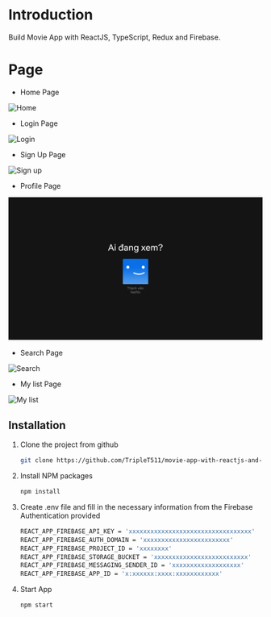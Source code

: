 # Introduction

<p>Build Movie App with ReactJS, TypeScript, Redux and Firebase.</p>

# Page

- Home Page

<img  src="./public/images/home_01.png" alt="Home">

- Login Page

<img src="./public/images/login.png" alt="Login">

- Sign Up Page

<img src="./public/images/signup.png" alt="Sign up">

- Profile Page

<img src="./public/images/profiles-gate.png" alt="Profile  Page">

- Search Page

<img src="./public/images/search_page.png" alt="Search">

- My list Page

<img src="./public/images/my_list.png" alt="My list">

## Installation

1. Clone the project from github

   ```sh
   git clone https://github.com/TripleT511/movie-app-with-reactjs-and-typescript.git
   ```

2. Install NPM packages

   ```sh
   npm install
   ```

3. Create .env file and fill in the necessary information from the Firebase Authentication provided

   ```sh
   REACT_APP_FIREBASE_API_KEY = 'xxxxxxxxxxxxxxxxxxxxxxxxxxxxxxxxxx'
   REACT_APP_FIREBASE_AUTH_DOMAIN = 'xxxxxxxxxxxxxxxxxxxxxxxx'
   REACT_APP_FIREBASE_PROJECT_ID = 'xxxxxxxx'
   REACT_APP_FIREBASE_STORAGE_BUCKET = 'xxxxxxxxxxxxxxxxxxxxxxxxxx'
   REACT_APP_FIREBASE_MESSAGING_SENDER_ID = 'xxxxxxxxxxxxxxxxxxx'
   REACT_APP_FIREBASE_APP_ID = 'x:xxxxxx:xxxx:xxxxxxxxxxxx'
   ```

4. Start App

   ```sh
   npm start
   ```
